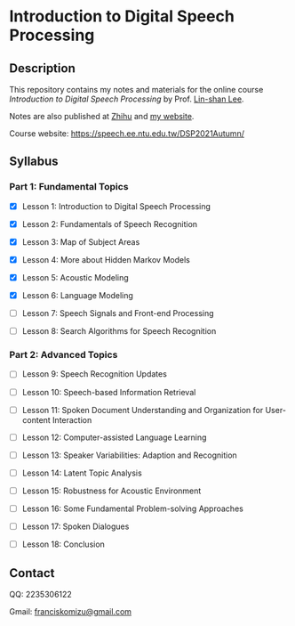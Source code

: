 # Introduction to Digital Speech Processing

## Description

This repository contains my notes and materials for the online course *Introduction to Digital Speech Processing* by  Prof. [Lin-shan Lee](https://linshanlee.com/). 

Notes are also published at [Zhihu](https://www.zhihu.com/column/c_1531961189252354048) and [my website](https://francis-komizu.github.io/digital-signal-processing.html).

Course website: https://speech.ee.ntu.edu.tw/DSP2021Autumn/

## Syllabus

### Part 1: Fundamental Topics

- [x] Lesson 1: Introduction to Digital Speech Processing

- [x] Lesson 2: Fundamentals of Speech Recognition

- [x] Lesson 3: Map of Subject Areas

- [x] Lesson 4: More about Hidden Markov Models

- [x] Lesson 5: Acoustic Modeling

- [x] Lesson 6: Language Modeling

- [ ] Lesson 7: Speech Signals and Front-end Processing

- [ ] Lesson 8: Search Algorithms for Speech Recognition

### Part 2: Advanced Topics

- [ ] Lesson 9: Speech Recognition Updates

- [ ] Lesson 10: Speech-based Information Retrieval

- [ ] Lesson 11: Spoken Document  Understanding and Organization for User-content Interaction

- [ ] Lesson 12: Computer-assisted Language Learning

- [ ] Lesson 13: Speaker Variabilities: Adaption and Recognition

- [ ] Lesson 14: Latent Topic Analysis

- [ ] Lesson 15: Robustness for Acoustic Environment

- [ ] Lesson 16: Some Fundamental Problem-solving Approaches

- [ ] Lesson 17: Spoken Dialogues

- [ ] Lesson 18: Conclusion

## Contact

QQ: 2235306122

Gmail: franciskomizu@gmail.com
